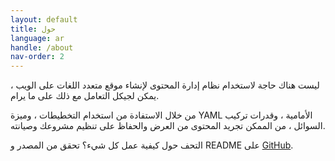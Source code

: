 ```yaml
---
layout: default
title: حول
language: ar
handle: /about
nav-order: 2
---
```


ليست هناك حاجة لاستخدام نظام إدارة المحتوى لإنشاء موقع متعدد اللغات على الويب ، يمكن لجيكل التعامل مع ذلك على ما يرام.

من خلال الاستفادة من استخدام التخطيطات ، وميزة YAML الأمامية ، وقدرات تركيب السوائل ، من الممكن تجريد المحتوى من العرض والحفاظ على تنظيم مشروعك وصيانته.

التحف حول كيفية عمل كل شيء؟ تحقق من المصدر و README على [GitHub](https://github.com/thesmallaxe/i18-static-template).
